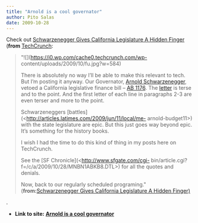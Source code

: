 ```yaml
---
title: "Arnold is a cool governator"
author: Pito Salas
date: 2009-10-28
---
```


Check out [Schwarzenegger Gives California Legislature A Hidden Finger
](<http://feedproxy.google.com/~r/Techcrunch/~3/4oTAz5xglu0/>)(**from**
[TechCrunch](<http://feeds.feedburner.com/Techcrunch>):

> "![](https://i0.wp.com/cache0.techcrunch.com/wp-
> content/uploads/2009/10/fu.jpg?w=584)
>
> There is absolutely no way I’ll be able to make this relevant to tech. But
> I’m posting it anyway. Our Governator, [Arnold
> Schwarzenegger](<http://en.wikipedia.org/wiki/Arnold_Schwarzenegger>),
> vetoed a California legislative finance bill – [AB
> 1176](<http://www.totalcapitol.com/?bill_id=9670>). The
> [letter](<http://www.totalcapitol.com/?bill_id=9670>) is terse and to the
> point. And the first letter of each line in paragraphs 2-3 are even terser
> and more to the point.
>
> Schwarzeneggers [battles](<http://articles.latimes.com/2009/jun/11/local/me-
> arnold-budget11>) with the state legislature are epic. But this just goes
> way beyond epic. It’s something for the history books.
>
> I wish I had the time to do this kind of thing in my posts here on
> TechCrunch.
>
> See the [SF Chronicle](<http://www.sfgate.com/cgi-
> bin/article.cgi?f=/c/a/2009/10/28/MNBN1ABKB8.DTL>) for all the quotes and
> denials.
>
> Now, back to our regularly scheduled programing." (**from:**[Schwarzenegger
> Gives California Legislature A Hidden Finger)
> ](<http://feedproxy.google.com/~r/Techcrunch/~3/4oTAz5xglu0/>)

.


* **Link to site:** **[Arnold is a cool governator](None)**
